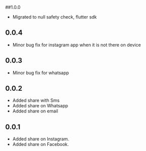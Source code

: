 ##1.0.0
- Migrated to null safety check, flutter sdk

## 0.0.4

- Minor bug fix for instagram app when it is not there on device

## 0.0.3

- Minor bug fix for whatsapp

## 0.0.2

- Added share with Sms
- Added share on Whatsapp
- Added share on email

## 0.0.1

- Added share on Instagram.
- Added share on Facebook.
